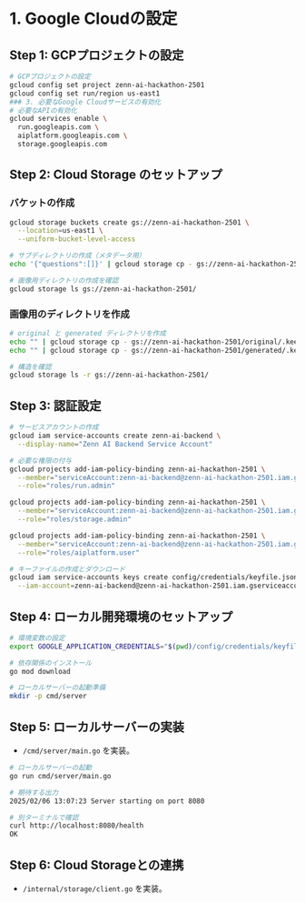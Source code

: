 # 1. Google Cloudの設定

## Step 1: GCPプロジェクトの設定

```bash
# GCPプロジェクトの設定
gcloud config set project zenn-ai-hackathon-2501
gcloud config set run/region us-east1
### 3. 必要なGoogle Cloudサービスの有効化
# 必要なAPIの有効化
gcloud services enable \
  run.googleapis.com \
  aiplatform.googleapis.com \
  storage.googleapis.com
```

## Step 2: Cloud Storage のセットアップ

### バケットの作成

```bash
gcloud storage buckets create gs://zenn-ai-hackathon-2501 \
  --location=us-east1 \
  --uniform-bucket-level-access

# サブディレクトリの作成（メタデータ用）
echo '{"questions":[]}' | gcloud storage cp - gs://zenn-ai-hackathon-2501/metadata/questions.json

# 画像用ディレクトリの作成を確認
gcloud storage ls gs://zenn-ai-hackathon-2501/
```

### 画像用のディレクトリを作成

```bash
# original と generated ディレクトリを作成
echo "" | gcloud storage cp - gs://zenn-ai-hackathon-2501/original/.keep
echo "" | gcloud storage cp - gs://zenn-ai-hackathon-2501/generated/.keep

# 構造を確認
gcloud storage ls -r gs://zenn-ai-hackathon-2501/
```

## Step 3: 認証設定

```bash
# サービスアカウントの作成
gcloud iam service-accounts create zenn-ai-backend \
  --display-name="Zenn AI Backend Service Account"

# 必要な権限の付与
gcloud projects add-iam-policy-binding zenn-ai-hackathon-2501 \
  --member="serviceAccount:zenn-ai-backend@zenn-ai-hackathon-2501.iam.gserviceaccount.com" \
  --role="roles/run.admin"

gcloud projects add-iam-policy-binding zenn-ai-hackathon-2501 \
  --member="serviceAccount:zenn-ai-backend@zenn-ai-hackathon-2501.iam.gserviceaccount.com" \
  --role="roles/storage.admin"

gcloud projects add-iam-policy-binding zenn-ai-hackathon-2501 \
  --member="serviceAccount:zenn-ai-backend@zenn-ai-hackathon-2501.iam.gserviceaccount.com" \
  --role="roles/aiplatform.user"

# キーファイルの作成とダウンロード
gcloud iam service-accounts keys create config/credentials/keyfile.json \
  --iam-account=zenn-ai-backend@zenn-ai-hackathon-2501.iam.gserviceaccount.com
```


## Step 4: ローカル開発環境のセットアップ

```bash
# 環境変数の設定
export GOOGLE_APPLICATION_CREDENTIALS="$(pwd)/config/credentials/keyfile.json"

# 依存関係のインストール
go mod download

# ローカルサーバーの起動準備
mkdir -p cmd/server
```

## Step 5: ローカルサーバーの実装

- `/cmd/server/main.go` を実装。

```bash
# ローカルサーバーの起動
go run cmd/server/main.go

# 期待する出力
2025/02/06 13:07:23 Server starting on port 8080

# 別ターミナルで確認
curl http://localhost:8080/health
OK                     
```

## Step 6: Cloud Storageとの連携

- `/internal/storage/client.go` を実装。
